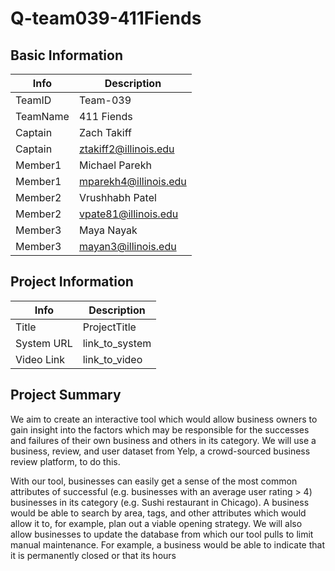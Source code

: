 # Q-team039-411Fiends

## Basic Information

|   Info      |        Description     |
| ----------- | ---------------------- |
| TeamID      |        Team-039        |
| TeamName    |         411 Fiends     |
| Captain     |       Zach Takiff      |
| Captain     |  ztakiff2@illinois.edu |
| Member1     |     Michael Parekh     |
| Member1     |  mparekh4@illinois.edu |
| Member2     |     Vrushhabh Patel    |
| Member2     | vpate81@illinois.edu   |
| Member3     |       Maya Nayak       |
| Member3     |   mayan3@illinois.edu  |

## Project Information

|   Info      |        Description     |
| ----------- | ---------------------- |
|  Title      |       ProjectTitle     |
| System URL  |      link_to_system    |
| Video Link  |      link_to_video     |

## Project Summary

We aim to create an interactive tool which would allow business owners to gain insight into the factors which may be responsible for the successes and failures of their own business and others in its category. We will use a business, review, and user dataset from Yelp, a crowd-sourced business review platform, to do this.

With our tool, businesses can easily get a sense of the most common attributes of successful (e.g. businesses with an average user rating > 4) businesses in its category (e.g. Sushi restaurant in Chicago). A business would be able to search by area, tags, and other attributes which would allow it to, for example, plan out a viable opening strategy. We will also allow businesses to update the database from which our tool pulls to limit manual maintenance. For example, a business would be able to indicate that it is permanently closed or that its hours 

